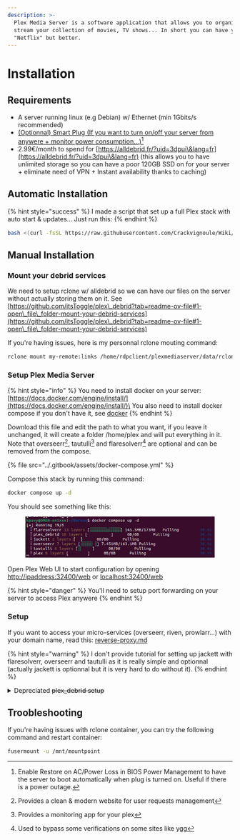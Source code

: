 ```yaml
---
description: >-
  Plex Media Server is a software application that allows you to organize and
  stream your collection of movies, TV shows... In short you can have your own
  "Netflix" but better.
---
```


# Installation

## Requirements

* A server running linux (e.g Debian) w/ Ethernet (min 1Gbits/s recommended)
* [(Optionnal) Smart Plug (If you want to turn on/off your server from anywere + monitor power consumption...)](#user-content-fn-1)[^1]
* 2.99€/month to spend for [https://alldebrid.fr/?uid=3dpui\&lang=fr](https://alldebrid.fr/?uid=3dpui\&lang=fr) (this allows you to have unlimited storage so you can have a poor 120GB SSD on for your server + eliminate need of VPN + Instant availability thanks to caching)

## Automatic Installation

{% hint style="success" %}
I made a script that set up a full Plex stack with auto start & updates... Just run this:
{% endhint %}

```bash
bash <(curl -fsSL https://raw.githubusercontent.com/Crackvignoule/Wiki/main/.gitbook/assets/plex.sh)
```

## Manual Installation



### Mount your debrid services

We need to setup rclone w/ alldebrid so we can have our files on the server without actually storing them on it. See [https://github.com/itsToggle/plex\_debrid?tab=readme-ov-file#1-open\_file\_folder-mount-your-debrid-services](https://github.com/itsToggle/plex\_debrid?tab=readme-ov-file#1-open\_file\_folder-mount-your-debrid-services)

If you're having issues, here is my personnal rclone mouting command:

```bash
rclone mount my-remote:links /home/rdpclient/plexmediaserver/data/rclone --dir-cache-time 10s --allow-other
```

### Setup Plex Media Server

{% hint style="info" %}
You need to install docker on your server: [https://docs.docker.com/engine/install/](https://docs.docker.com/engine/install/)\
You also need to install docker compose if you don't have it, see [docker](../linux/docker/ "mention")
{% endhint %}

Download this file and edit the path to what you want, if you leave it unchanged, it will create a folder /home/plex and will put everything in it. Note that overseerr[^2], tautulli[^3] and flaresolverr[^4] are optional and can be removed from the compose.

{% file src="../.gitbook/assets/docker-compose.yml" %}

Compose this stack by running this command:

```bash
docker compose up -d
```

You should see something like this:

<figure><img src="../.gitbook/assets/Capture d’écran du 2024-03-24 00-20-12.png" alt=""><figcaption></figcaption></figure>

Open Plex Web UI to start configuration by opening [http://ipaddress:32400/web](http://ipaddress:32400/web) or [localhost:32400/web](https://localhost:32400/web)

{% hint style="danger" %}
You'll need to setup port forwarding on your server to access Plex anywere
{% endhint %}



### Setup&#x20;

If you want to access your micro-services (overseerr, riven, prowlarr...) with your domain name, read this: [reverse-proxy.md](reverse-proxy.md "mention")

{% hint style="warning" %}
I don't provide tutorial for setting up jackett with flaresolverr, overseerr and tautulli as it is really simple and optionnal (actually jackett is optionnal but it is very hard to do without it).
{% endhint %}

<details>

<summary>Depreciated <del>plex_debrid setup</del></summary>

See [https://github.com/itsToggle/plex\_debrid?tab=readme-ov-file#3-page\_facing\_up-setup-plex\_debrid](https://github.com/itsToggle/plex\_debrid?tab=readme-ov-file#3-page\_facing\_up-setup-plex\_debrid)

```bash
docker attach plex_debrid  # Then follow instructions
```

For reference, here are the filters I'm using with plex\_debrid:

```json
"Versions": [
    [
        "1080p SDR",
        [
            [
                "retries",
                "<=",
                "10"
            ],
            [
                "media type",
                "all",
                ""
            ]
        ],
        "en",
        [
            [
                "cache status",
                "preference",
                "cached",
                ""
            ],
            [
                "resolution",
                "requirement",
                "<=",
                "1080"
            ],
            [
                "title",
                "requirement",
                "exclude",
                "(\\.DV\\.|\\.3D\\.|\\.H?D?.?CAM\\.|\\.HDTS\\.|\\.CAMRip\\.)"
            ],
            [
                "title",
                "requirement",
                "exclude",
                "(\\.HDR\\.)"
            ],
            [
                "seeders",
                "preference",
                "highest",
                ""
            ],
            [
                "size",
                "requirement",
                ">=",
                "0.1"
            ],
            [
                "title",
                "requirement",
                "include",
                "(\\.MULTI\\.|\\.VFF\\.|\\.VF\\.|\\.TRUEFRENCH\\.|\\.FRENCH\\.|MULTI|MULTi)"
            ],
            [
                "title",
                "preference",
                "include",
                "(FRENCH|TRUEFRENCH|VF|VFF)"
            ]
        ]
    ],
    [
        "4KLight",
        [
            [
                "media type",
                "all",
                ""
            ],
            [
                "retries",
                "<=",
                "1"
            ]
        ],
        "en",
        [
            [
                "cache status",
                "preference",
                "cached",
                ""
            ],
            [
                "resolution",
                "preference",
                "highest",
                ""
            ],
            [
                "title",
                "preference",
                "include",
                "(\\.HDR\\.)"
            ],
            [
                "title",
                "preference",
                "include",
                "(EXTENDED|IMAX|REMASTERED)"
            ],
            [
                "size",
                "preference",
                "highest",
                ""
            ],
            [
                "seeders",
                "preference",
                "highest",
                ""
            ],
            [
                "size",
                "requirement",
                ">=",
                "0.1"
            ],
            [
                "title",
                "requirement",
                "include",
                "(\\.MULTI\\.|\\.VFF\\.|\\.VF\\.|\\.TRUEFRENCH\\.|\\.FRENCH\\.)"
            ],
            [
                "title",
                "requirement",
                "include",
                "4KLight"
            ],
            [
                "title",
                "requirement",
                "exclude",
                "(\\.3D\\.|\\.H?D?.?CAM\\.|\\.HDTC\\.|\\.HDTS\\.|\\.CAMRip\\.)"
            ],
            [
                "title",
                "preference",
                "include",
                "(FRENCH|TRUEFRENCH|VF|VFF)"
            ]
        ]
    ],
    [
        "4K",
        [
            [
                "retries",
                "<=",
                "1"
            ],
            [
                "media type",
                "all",
                ""
            ]
        ],
        "en",
        [
            [
                "cache status",
                "preference",
                "cached",
                ""
            ],
            [
                "resolution",
                "preference",
                "highest",
                ""
            ],
            [
                "title",
                "requirement",
                "exclude",
                "(\\.DV\\.|\\.3D\\.|\\.H?D?.?CAM\\.|\\.HDTC\\.|\\.HDTS\\.|\\.CAMRip\\.)"
            ],
            [
                "title",
                "preference",
                "include",
                "(EXTENDED|IMAX|REMASTERED)"
            ],
            [
                "size",
                "preference",
                "highest",
                ""
            ],
            [
                "seeders",
                "preference",
                "highest",
                ""
            ],
            [
                "size",
                "requirement",
                ">=",
                "0.1"
            ],
            [
                "title",
                "requirement",
                "include",
                "(\\.MULTI\\.|\\.VFF\\.|\\.VF\\.|\\.TRUEFRENCH\\.|\\.FRENCH\\.|MULTI|MULTi|VFI)"
            ],
            [
                "title",
                "requirement",
                "include",
                "(Remux|REMUX|Bluray|BLURAY|4K|TrueHD|HEVC|BluRay|2160p|UHD)"
            ],
            [
                "title",
                "preference",
                "include",
                "(FRENCH|TRUEFRENCH|VF|VFF)"
            ]
        ]
    ],
    [
        "Others",
        [
            [
                "retries",
                "<=",
                "10"
            ],
            [
                "media type",
                "all",
                ""
            ]
        ],
        "en",
        [
            [
                "cache status",
                "preference",
                "cached",
                ""
            ],
            [
                "title",
                "requirement",
                "exclude",
                "(\\.3D\\.|\\.H?D?.?CAM\\.|\\.HDTS\\.|\\.CAMRip\\.)"
            ],
            [
                "seeders",
                "preference",
                "highest",
                ""
            ],
            [
                "size",
                "requirement",
                ">=",
                "0.1"
            ],
            [
                "title",
                "preference",
                "include",
                "(MULTI|FRENCH|TRUEFRENCH|VF|VFF)"
            ]
        ]
    ]
]
```



</details>

## Troobleshooting

If you're having issues with rclone container, you can try the following command and restart container:

```bash
fusermount -u /mnt/mountpoint
```



[^1]: Enable Restore on AC/Power Loss in BIOS Power Management to have the server to boot automatically when plug is turned on. Useful if there is a power outage.

[^2]: Provides a clean & modern website for user requests management

[^3]: Provides a monitoring app for your plex

[^4]: Used to bypass some verifications on some sites like ygg
